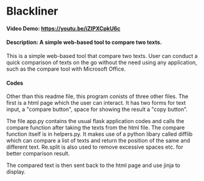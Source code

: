# Blackliner
#### Video Demo:  https://youtu.be/iZIPXCpkU6c
#### Description: A simple web-based tool to compare two texts.

This is a simple web-based tool that compare two texts. User can conduct a quick comparison of texts on the go without the need using any application, such as the compare tool with Microsoft Office.

#### Codes

Other than this readme file, this program conists of three other files. The first is a html page which the user can interact. It has two forms for text input, a "compare button", space for showing the result a "copy button".

The file app.py contains the usual flask application codes and calls the compare function after taking the texts from the html file. The compare function itself is in helpers.py. It makes use of a python libary called difflib which can compare a list of texts and return the position of the same and different text. Re.split is also used to remove excessive spaces etc. for better comparison result.

The compared text is then sent back to the html page and use jinja to display.

